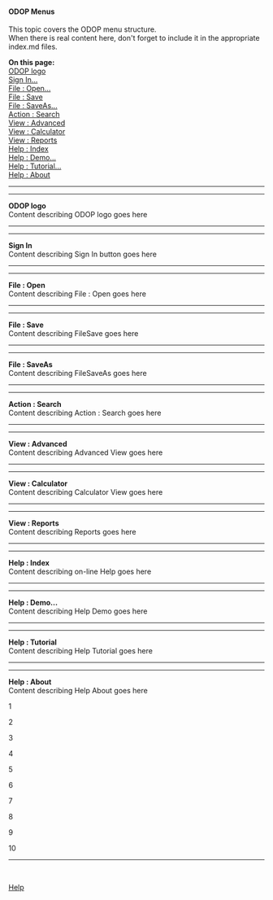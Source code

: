 #### ODOP Menus

This topic covers the ODOP menu structure.  
When there is real content here, don't forget to include it in the appropriate index.md files.

**On this page:**  
[ODOP logo](menus#ODOPlogo)  
[Sign In...](menus#SignIn)  
[File : Open...](menus#FileOpen)  
[File : Save](menus#FileSave)  
[File : SaveAs...](menus#FileSaveAs)  
[Action : Search](menus#ActionSearch)  
[View : Advanced](menus#ViewAdvanced)  
[View : Calculator](menus#ViewCalculator)  
[View : Reports](menus#ViewReports)  
[Help : Index](menus#HelpIndex)  
[Help : Demo...](menus#HelpDemo)  
[Help : Tutorial...](menus#HelpTutorial)  
[Help : About](menus#HelpAbout)  

___

<a id="ODOPlogo"></a>  
___

**ODOP logo**  
Content describing ODOP logo goes here  


___

<a id="SignIn"></a>  
___

**Sign In**  
Content describing Sign In button goes here  


___

<a id="FileOpen"></a>  
___

**File : Open**  
Content describing File : Open goes here  


___

<a id="FileSave"></a>  
___

**File : Save**  
Content describing FileSave goes here  


___

<a id="FileSaveAs"></a>  
___

**File : SaveAs**  
Content describing FileSaveAs goes here  


___

<a id="ActionSearch"></a>  
___

**Action : Search**  
Content describing Action : Search goes here  



___

<a id="ViewAdvanced"></a>  
___

**View : Advanced**  
Content describing Advanced View goes here  



___

<a id="ViewCalculator"></a>  
___

**View : Calculator**  
Content describing Calculator View goes here  



___

<a id="ViewReports"></a>  
___

**View : Reports**  
Content describing Reports goes here  



___

<a id="HelpIndex"></a>  
___

**Help : Index**  
Content describing on-line Help goes here  



___

<a id="HelpDemo"></a>  
___

**Help : Demo...**  
Content describing Help Demo goes here  



___

<a id="HelpTutorial"></a>  
___

**Help : Tutorial**  
Content describing Help Tutorial goes here  



___

<a id="HelpAbout"></a>  
___

**Help : About**  
Content describing Help About goes here  

1  

2  

3  

4  

5  

6  

7  

8  

9  

10  

___

&nbsp;
 
[Help](./)